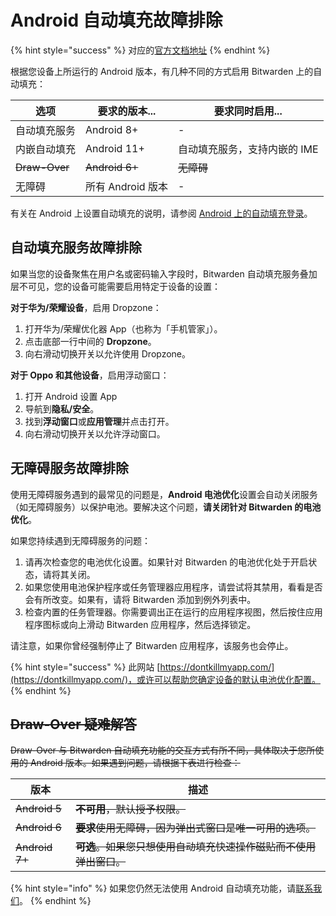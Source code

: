 # Android 自动填充故障排除

{% hint style="success" %}
对应的[官方文档地址](https://bitwarden.com/help/article/auto-fill-android-troubleshooting/)
{% endhint %}

根据您设备上所运行的 Android 版本，有几种不同的方式启用 Bitwarden 上的自动填充：

| 选项            | 要求的版本...       | 要求同时启用...        |
| ------------- | -------------- | ---------------- |
| 自动填充服务        | Android 8+     | -                |
| 内嵌自动填充        | Android 11+    | 自动填充服务，支持内嵌的 IME |
| ~~Draw-Over~~ | ~~Android 6+~~ | ~~无障碍~~          |
| 无障碍           | 所有 Android 版本  | -                |

有关在 Android 上设置自动填充的说明，请参阅 [Android 上的自动填充登录](../password-manager/auto-fill/auto-fill-basics/auto-fill-logins-on-android.md)。

## 自动填充服务故障排除 <a href="#troubleshooting-the-autofill-service" id="troubleshooting-the-autofill-service"></a>

如果当您的设备聚焦在用户名或密码输入字段时，Bitwarden 自动填充服务叠加层不可见，您的设备可能需要启用特定于设备的设置：

**对于华为/荣耀设备**，启用 Dropzone：

1. 打开华为/荣耀优化器 App（也称为「手机管家」）。
2. 点击底部一行中间的 **Dropzone**。
3. 向右滑动切换开关以允许使用 Dropzone。

**对于 Oppo 和其他设备**，启用浮动窗口：

1. 打开 Android 设置 App
2. 导航到**隐私/安全**。
3. 找到**浮动窗口**或**应用管理**并点击打开。
4. 向右滑动切换开关以允许浮动窗口。

## 无障碍服务故障排除 <a href="#troubleshooting-the-accessibility-service" id="troubleshooting-the-accessibility-service"></a>

使用无障碍服务遇到的最常见的问题是，**Android 电池优化**设置会自动关闭服务（如无障碍服务）以保护电池。要解决这个问题，**请关闭针对 Bitwarden 的电池优化**。

如果您持续遇到无障碍服务的问题：

1. 请再次检查您的电池优化设置。如果针对 Bitwarden 的电池优化处于开启状态，请将其关闭。
2. 如果您使用电池保护程序或任务管理器应用程序，请尝试将其禁用，看看是否会有所改变。如果有，请将 Bitwarden 添加到例外列表中。
3. 检查内置的任务管理器。你需要调出正在运行的应用程序视图，然后按住应用程序图标或向上滑动 Bitwarden 应用程序，然后选择锁定。

请注意，如果你曾经强制停止了 Bitwarden 应用程序，该服务也会停止。

{% hint style="success" %}
此网站 [https://dontkillmyapp.com/](https://dontkillmyapp.com/)，或许可以帮助您确定设备的默认电池优化配置。
{% endhint %}

## ~~Draw-Over 疑难解答~~ <a href="#troubleshooting-draw-over" id="troubleshooting-draw-over"></a>

~~Draw-Over 与 Bitwarden 自动填充功能的交互方式有所不同，具体取决于您所使用的 Android 版本。如果遇到问题，请根据下表进行检查：~~

| 版本             | 描述                                    |
| -------------- | ------------------------------------- |
| ~~Android 5~~  | ~~**不可用**，默认授予权限。~~                   |
| ~~Android 6~~  | ~~**要求**使用无障碍，因为弹出式窗口是唯一可用的选项。~~      |
| ~~Android 7+~~ | ~~**可选**。如果您只想使用自动填充快速操作磁贴而不使用弹出窗口。~~ |

{% hint style="info" %}
如果您仍然无法使用 Android 自动填充功能，请[联系我们](https://bitwarden.com/contact)。
{% endhint %}

